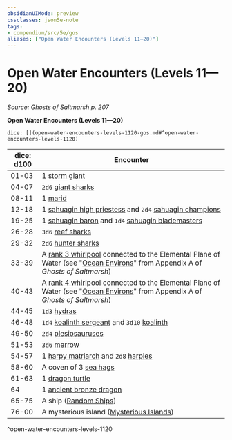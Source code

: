 ```yaml
---
obsidianUIMode: preview
cssclasses: json5e-note
tags:
- compendium/src/5e/gos
aliases: ["Open Water Encounters (Levels 11—20)"]
---
```

# Open Water Encounters (Levels 11—20)
*Source: Ghosts of Saltmarsh p. 207* 

**Open Water Encounters (Levels 11—20)**

`dice: [](open-water-encounters-levels-1120-gos.md#^open-water-encounters-levels-1120)`

| dice: d100 | Encounter |
|------------|-----------|
| 01-03 | 1 [storm giant](/Systems/5e/bestiary/giant/storm-giant.md) |
| 04-07 | `2d6` [giant sharks](/Systems/5e/bestiary/beast/giant-shark.md) |
| 08-11 | 1 [marid](/Systems/5e/bestiary/elemental/marid.md) |
| 12-18 | 1 [sahuagin high priestess](/Systems/5e/bestiary/humanoid/sahuagin-high-priestess-gos.md) and `2d4` [sahuagin champions](/Systems/5e/bestiary/humanoid/sahuagin-champion-gos.md) |
| 19-25 | 1 [sahuagin baron](/Systems/5e/bestiary/humanoid/sahuagin-baron.md) and `1d4` [sahuagin blademasters](/Systems/5e/bestiary/humanoid/sahuagin-blademaster-gos.md) |
| 26-28 | `3d6` [reef sharks](/Systems/5e/bestiary/beast/reef-shark.md) |
| 29-32 | `2d6` [hunter sharks](/Systems/5e/bestiary/beast/hunter-shark.md) |
| 33-39 | A [rank 3 whirlpool](/Systems/5e/tables/whirlpools-whirlpool-rank-gos.md) connected to the Elemental Plane of Water (see "[Ocean Environs](/Systems/5e/rules/variant-rules/ocean-environs-gos.md)" from Appendix A of *Ghosts of Saltmarsh*) |
| 40-43 | A [rank 4 whirlpool](/Systems/5e/tables/whirlpools-whirlpool-rank-gos.md) connected to the Elemental Plane of Water (see "[Ocean Environs](/Systems/5e/rules/variant-rules/ocean-environs-gos.md)" from Appendix A of *Ghosts of Saltmarsh*) |
| 44-45 | `1d3` [hydras](/Systems/5e/bestiary/monstrosity/hydra.md) |
| 46-48 | `1d4` [koalinth sergeant](/Systems/5e/bestiary/humanoid/koalinth-sergeant-gos.md) and `3d10` [koalinth](/Systems/5e/bestiary/humanoid/koalinth-gos.md) |
| 49-50 | `2d4` [plesiosauruses](/Systems/5e/bestiary/beast/plesiosaurus.md) |
| 51-53 | `3d6` [merrow](/Systems/5e/bestiary/monstrosity/merrow.md) |
| 54-57 | 1 [harpy matriarch](/Systems/5e/bestiary/monstrosity/harpy-matriarch-gos.md) and `2d8` [harpies](/Systems/5e/bestiary/monstrosity/harpy.md) |
| 58-60 | A coven of 3 [sea hags](/Systems/5e/bestiary/fey/sea-hag.md) |
| 61-63 | 1 [dragon turtle](/Systems/5e/bestiary/dragon/dragon-turtle.md) |
| 64 | 1 [ancient bronze dragon](/Systems/5e/bestiary/dragon/ancient-bronze-dragon.md) |
| 65-75 | A ship ([Random Ships](/Systems/5e/rules/variant-rules/random-ships-gos.md)) |
| 76-00 | A mysterious island ([Mysterious Islands](/Systems/5e/rules/variant-rules/mysterious-islands-gos.md)) |
^open-water-encounters-levels-1120